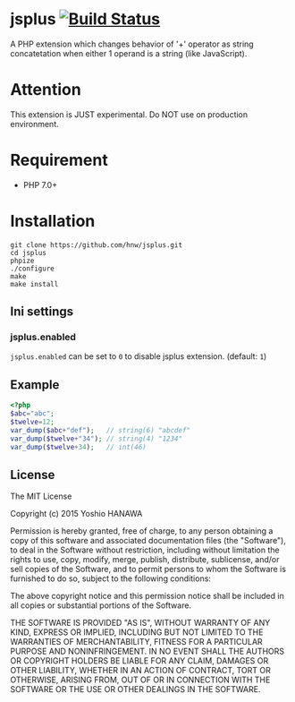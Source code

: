 # jsplus [![Build Status](https://travis-ci.org/hnw/jsplus.svg?branch=master)](https://travis-ci.org/hnw/jsplus)

A PHP extension which changes behavior of '+' operator as string concatetation when either 1 operand is a string (like JavaScript).

# Attention

This extension is JUST experimental. Do NOT use on production environment.

# Requirement

- PHP 7.0+

# Installation

```
git clone https://github.com/hnw/jsplus.git
cd jsplus
phpize
./configure
make
make install
```

## Ini settings

### jsplus.enabled

`jsplus.enabled` can be set to `0` to disable jsplus extension. (default: `1`)

## Example

```php
<?php
$abc="abc";
$twelve=12;
var_dump($abc+"def");   // string(6) "abcdef"
var_dump($twelve+"34"); // string(4) "1234"
var_dump($twelve+34);   // int(46)
```

## License

The MIT License

Copyright (c) 2015 Yoshio HANAWA

Permission is hereby granted, free of charge, to any person obtaining a copy of this software and associated documentation files (the "Software"), to deal in the Software without restriction, including without limitation the rights to use, copy, modify, merge, publish, distribute, sublicense, and/or sell copies of the Software, and to permit persons to whom the Software is furnished to do so, subject to the following conditions:

The above copyright notice and this permission notice shall be included in all copies or substantial portions of the Software.

THE SOFTWARE IS PROVIDED "AS IS", WITHOUT WARRANTY OF ANY KIND, EXPRESS OR IMPLIED, INCLUDING BUT NOT LIMITED TO THE WARRANTIES OF MERCHANTABILITY, FITNESS FOR A PARTICULAR PURPOSE AND NONINFRINGEMENT. IN NO EVENT SHALL THE AUTHORS OR COPYRIGHT HOLDERS BE LIABLE FOR ANY CLAIM, DAMAGES OR OTHER LIABILITY, WHETHER IN AN ACTION OF CONTRACT, TORT OR OTHERWISE, ARISING FROM, OUT OF OR IN CONNECTION WITH THE SOFTWARE OR THE USE OR OTHER DEALINGS IN THE SOFTWARE.
